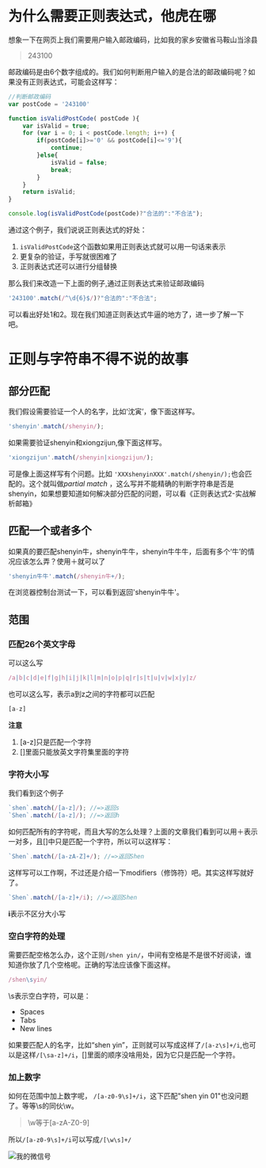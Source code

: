 # 为什么需要正则表达式，他虎在哪
想象一下在网页上我们需要用户输入邮政编码，比如我的家乡安徽省马鞍山当涂县

> 243100

邮政编码是由6个数字组成的。我们如何判断用户输入的是合法的邮政编码呢？如果没有正则表达式，可能会这样写：

```javascript
//判断邮政编码
var postCode = '243100'

function isValidPostCode( postCode ){
	var isValid = true;
	for (var i = 0; i < postCode.length; i++) {
		if(postCode[i]>='0' && postCode[i]<='9'){
			continue;
		}else{
			isValid = false;
			break;
		}
	}
	return isValid;
}

console.log(isValidPostCode(postCode)?"合法的":"不合法");
```

通过这个例子，我们说说正则表达式的好处：
1. `isValidPostCode`这个函数如果用正则表达式就可以用一句话来表示
2. 更复杂的验证，手写就很困难了
3. 正则表达式还可以进行分组替换

那么我们来改造一下上面的例子,通过正则表达式来验证邮政编码

```javascript
'243100'.match(/^\d{6}$/)?"合法的":"不合法";
```
可以看出好处1和2。现在我们知道正则表达式牛逼的地方了，进一步了解一下吧。

# 正则与字符串不得不说的故事

## 部分匹配
我们假设需要验证一个人的名字，比如‘沈寅’，像下面这样写。

```javascript
'shenyin'.match(/shenyin/); 
```

如果需要验证shenyin和xiongzijun,像下面这样写。

```javascript
'xiongzijun'.match(/shenyin|xiongzijun/);
```

可是像上面这样写有个问题。比如 <code>'XXXshenyinXXX'.match(/shenyin/);</code>也会匹配的。这个就叫做*partial match* ，这么写并不能精确的判断字符串是否是shenyin，如果想要知道如何解决部分匹配的问题，可以看《正则表达式2-实战解析邮箱》

## 匹配一个或者多个
如果真的要匹配shenyin牛，shenyin牛牛，shenyin牛牛牛，后面有多个‘牛’的情况应该怎么弄？使用＋就可以了

```javascript
'shenyin牛牛'.match(/shenyin牛+/);
```
在浏览器控制台测试一下，可以看到返回'shenyin牛牛'。

## 范围
### 匹配26个英文字母
可以这么写

```javascript
/a|b|c|d|e|f|g|h|i|j|k|l|m|n|o|p|q|r|s|t|u|v|w|x|y|z/
```

也可以这么写，表示a到z之间的字符都可以匹配

```javascript
[a-z]
```

<b>注意</b>
1. [a-z]只是匹配一个字符
2. []里面只能放英文字符集里面的字符

### 字符大小写
我们看到这个例子

```javascript
`shen`.match(/[a-z]/); //=>返回s
`Shen`.match(/[a-z]/); //=>返回h
```

如何匹配所有的字符呢，而且大写的怎么处理？上面的文章我们看到可以用＋表示一对多，且[]中只是匹配一个字符，所以可以这样写：

```javascript
`Shen`.match(/[a-zA-Z]+/); //=>返回Shen
```

这样写可以工作啊，不过还是介绍一下modifiers（修饰符）吧。其实这样写就好了。

```javascript
`Shen`.match(/[a-z]+/i); //=>返回Shen
```
**i**表示不区分大小写 

### 空白字符的处理
需要匹配空格怎么办，这个正则`/shen yin/`，中间有空格是不是很不好阅读，谁知道你放了几个空格呢。正确的写法应该像下面这样。

```javascript
/shen\syin/
```

\s表示空白字符，可以是：
- Spaces
- Tabs
- New lines

如果要匹配人的名字，比如“shen yin”，正则就可以写成这样了`/[a-z\s]+/i`,也可以是这样`/[\sa-z]+/i`，[]里面的顺序没啥用处，因为它只是匹配一个字符。

### 加上数字
如何在范围中加上数字呢， `/[a-z0-9\s]+/i`，这下匹配"shen yin 01"也没问题了。等等\s的同伙\w。
> \w等于[a-zA-Z0-9]

所以`/[a-z0-9\s]+/i`可以写成`/[\w\s]+/`

![我的微信号](http://images.cnblogs.com/cnblogs_com/xiaohu1986/789491/o_weixin.png)



